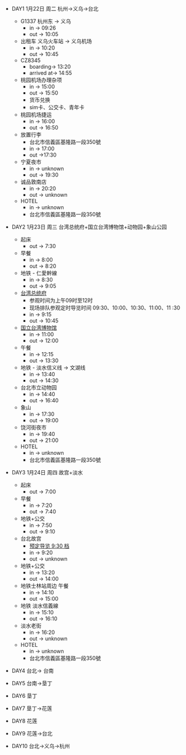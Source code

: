* DAY1 1月22日 周二 杭州->义乌->台北
    * G1337 杭州东 -> 义乌
        * in -> 09:26
        * out -> 10:05
    * 出租车 义乌火车站 -> 义乌机场
        * in -> 10:20
        * out -> 10:45 
    * CZ8345
        * boarding-> 13:20
        * arrived at-> 14:55
    * 桃园机场办理杂项
        * in -> 15:00
        * out -> 15:50
        * 货币兑换
        * sim卡、公交卡、青年卡
    * 桃园机场捷运
        * in -> 16:00
        * out -> 16:50
    * 放置行李
        * 台北市信義區基隆路一段350號
        * in -> 17:00
        * out ->17:30
    * 宁夏夜市
        * in -> unknown
        * out -> 19:30
    * 诚品敦南店
        * in -> 20:20
        * out -> unknown
    * HOTEL
        * in -> unknown
        * 台北市信義區基隆路一段350號
    
* DAY2 1月23日 周三 台湾总统府+国立台湾博物馆+动物园+象山公园
    * 起床
        * out -> 7:30
    * 早餐
        * in -> 8:00
        * out -> 8:20
    * 地铁 - 仁愛幹線
        * in -> 8:30
        * out -> 9:05
    * [台湾总统府](https://www.president.gov.tw/Page/124)
        * 参观时间为上午09时至12时
        * 现场排队参观定时导览时间 09:30、10:00、10:30、11:00、11 :30
        * in -> 9:15
        * out -> 10:45
    * [国立台湾博物馆](https://www.ntm.gov.tw/)
        * in -> 11:00
        * out -> 12:00
    * 午餐
        * in -> 12:15
        * out -> 13:30
    * 地铁 - 淡水信义线 -> 文湖线
        * in -> 13:40
        * out -> 14:30
    * 台北市立动物园
        * in -> 14:40
        * out -> 16:40
    * 象山
        * in -> 17:30
        * out -> 19:00
    * 饶河街夜市
        * in -> 19:40
        * out -> 21:00
    * HOTEL
        * in -> unknown
        * 台北市信義區基隆路一段350號
    

    
* DAY3 1月24日 周四  故宫+淡水
    * 起床
        * out -> 7:00
    * 早餐
        * in -> 7:20
        * out -> 7:40
    * 地铁+公交
        * in -> 7:50
        * out -> 9:10
    * 台北故宫
        * [预定导览 9:30 档](https://signup.npm.edu.tw/Advice.aspx?ActivityId=6&LangId=1)
        * in -> 9:20
        * out -> unknown
    * 地铁+公交
        * in -> 13:20
        * out -> 14:00
    * 地铁士林站周边 午餐
        * in -> 14:10
        * out -> 15:00
    * 地铁 淡水信義線
        * in -> 15:10
        * out -> 16:10
    * 淡水老街
        * in -> 16:20
        * out -> unknown
    * HOTEL
        * in -> unknown
        * 台北市信義區基隆路一段350號

        


* DAY4 台北-> 台南
* DAY5 台南->垦丁
* DAY6 垦丁
* DAY7 垦丁->花莲
* DAY8 花莲
* DAY9 花莲->台北
* DAY10 台北->义乌->杭州